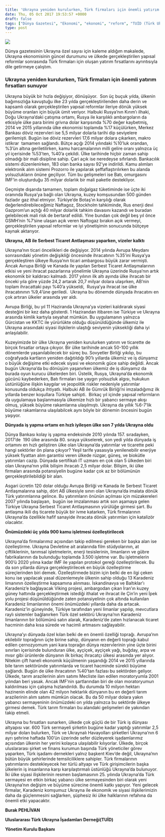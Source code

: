 ```yaml
---
title: 'Ukrayna yeniden kurulurken, Türk firmaları için önemli yatırım fırsatları sunuyor'
date: Thu, 05 Oct 2017 19:53:57 +0000
draft: false
tags: ["Dünya Gazetesi", "Ekonomi", "ekonomi", "reform", "TUİD (Türk Ukrayna İşadamları Derneği)", "Ukrayna", "Ukrayna"]
type: post
---
```


![](https://burakpehlivan.org/wp-content/uploads/2017/10/Screen-Shot-2017-10-05-at-23.01.37.png)

Dünya gazetesinin Ukrayna özel sayısı için kaleme aldığım makalede, Ukrayna ekonomisinin güncel durumunu ve ülkede gerçekleştirilen yapısal reformlar sonrasında Türk firmaları için oluşan yatırım fırsatlarını ayrıntısıyla dile getirmeye çalıştım.


### **Ukrayna yeniden kurulurken, Türk firmaları için önemli yatırım fırsatları sunuyor**


Ukrayna büyük bir hızla değişiyor, dönüşüyor.  Son üç buçuk yılda, ülkenin bağımsızlığa kavuştuğu ilke 23 yılda gerçekleştirilenden daha derin ve kapsamlı olarak gerçekleştirilen yapısal reformlar ileriye dönük yüksek büyüme oranları için büyük ümit veriyor. Halbuki Rusya’nın Kırım’ı ilhaki, Doğu Ukrayna’daki çatışma ortamı, Rusya ile karşılıklı ambargoların da etkisiyle ülke para birimi grivna dolar karşısında %70 değer kaybetmiş,  2014 ve 2015 yıllarında ülke ekonomisi toplamda %17 küçülürken, Merkez Bankası döviz rezervleri ise 5,5 milyar dolarla tarihi dip seviyelere gerilemişti. Bugün ise döviz rezervleri 17,6 milyar dolara çıkarken, makro istikrar  tamamen sağlandı. Bütçe açığı 2014 yılındaki %10’luk orandan, %3’ün altına geriletilirken, kamu harcamalarının milli gelire oranı yalnızca üç yıl içerisinde %53’ten, %40’a çekildi. Ülke tarihinde hiçbir zaman sahip olmadığı bir mali disipline sahip. Çari açık ise neredeyse sıfırlandı. Bankacılık sistemi düzenlenirken, 183 olan banka sayısı 92’ye indirildi. Kamu alımları elektronik alım sistemi Prozorro ile yapılarak şeffaflaştırılırken bu alanda yolsuzlukların önüne geçiliyor. Tüm bu gelişmeleri ise Batı, omurgasını IMF’in oluşturduğu 35 milyar dolarlık bir mali paketle destekliyor.

Geçmişte dışarıda tamamen, toplam doğalgaz tüketiminde ise üçte iki oranında Rusya’ya bağlı olan Ukrayna, kuzey komşusundan 500 günden fazladır gaz ithal etmiyor. Türkiye’de Botaş’ın karşılığı olarak değerlendirebileceğimiz Naftagoz, Stockholm tahkiminde, Rus enerji devi Gazprom’un açtığı 40 milyar dolarlık tahkim davasını kazandı ve buradan gelebilecek mali risk de bertaraf edildi. Yine bundan çok değil beş yıl önce GSMH’nin %7’sine ulaşan açık veren Naftogaz bırakın açık vermeyi, gerçekleştirilen yapısal reformlar ve iyi yönetişimin sonucunda bütçeye kaynak aktarıyor.

**Ukrayna, AB ile Serbest Ticaret Antlaşması yaparken, vizeler kalktı** 

Ukrayna’nın ticari öncelikleri de değişiyor. 2014 yılında Avrupa Meydanı sonrasındaki yönetim değişikliği öncesinde ihracatının %35’ini Rusya’ya gerçekleştiren ülkeye Rusya’nın ticari ambargosu büyük zarar vermişti. Ancak Avrupa Birliği ve Kanada ile yapılan Serbest Ticaret Antlaşmalarının etkisi ve yeni ihracat pazarlarına yönelimle Ukrayna üzerinde Rusya’nın artık ekonomik bir kaldıracı kalmadı. 2017 yılının ilk altı ayında ülke ihracatı bir önceki yıla göre yüzde 24,2 artarak 20,7 milyar dolara ulaşırken, AB’nin toplam ihracattaki payı %40’a yükseldi,  Rusya’ya ihracat ise ülke ihracatınının %9,4’üne geriledi.  Ukrayna bu dönemde dünyada ihracatını en çok artıran ülkeler arasında yer aldı.

Avrupa Birliği, bu yıl 11 Haziranda Ukrayna’ya vizeleri kaldırarak siyasi desteğini bir kez daha gösterdi. 1 Hazirandan itibaren ise Türkiye ve Ukrayna arasında kimlik kartıyla seyahat mümkün. Bu uygulamanın yalnızca Gürcistan ve KKTC ile yürürlükte olduğu düşünüldüğünde ülkemiz ile Ukrayna arasındaki siyasi ilişkilerin ulaştığı seviyenin yüksekliği daha iyi anlaşılabilir.

Kuzeyimizde bir ülke Ukrayna yeniden kurulurken yatırım ve ticarette de birçok fırsatlar ortaya çıkıyor. Bir ülke tarihinde ancak 50-100 yıllık dönemlerde yaşanılabilecek bir süreç bu. Sovyetler Birliği yıkılıp, bu coğrafyada kartların yeniden dağıtıldığı 90’lı yıllarda ülkemiz ve iş dünyamız o büyük değişime etki edecek siyasi ve ekonomik güce sahip değildi. Ancak bugün Ukrayna’da bu dönüşüm yaşanırken ülkemiz de iş dünyamız da burada oyun kurucu ülkelerden biri. Üstelik, Rusya, Ukrayna’da ekonomik gücünü kaybederken, Batı firmaları ise yaygın yolsuzluk algısı, hukukun üstünlüğüne ilişkin kaygılar ve jeopolitik riskler nedeniyle yatırımlar konusunda oldukça ihtiyatlı. Halbuki AB ile Gümrük Birliği’ni imzaladığımız ilk yıllarda benzer koşullara Türkiye sahipti.  Birkaç yıl içinde yapısal reformların da uygulamaya başlanmasıyla ülkemize hızlı bir yabancı sermaye akışı olmuş, yüksek büyüme rakamlarına ulaşılmıştı. Ukrayna da yıllık %6-7’lik büyüme rakamlarına ulaşılabilcek aynı böyle bir dönemin öncesini bugün yaşıyor.

**Dünyada iş yapma ortamı en hızlı iyileşen ülke son 7 yılda Ukrayna oldu**

Dünya Bankası kolay iş yapma endeksinde 2010 yılında 157. sıradayken,  2017’de  190 ülke arasında 80. sıraya yükselerek, son yedi yılda dünyada iş ortamını en hızlı geliştiren ülke olan Ukrayna’da yatırımlar ve ticarette peki hangi sektörler ön plana çıkıyor? Yeşil tarife yasasıyla yenilenebilir enerjiye yüksek fiyattan alım garantisi veren ülkede rüzgar, güneş, ve biokütle yatırımları cazip. Dünyada sertifikalı IT uzmanı en çok olan 5 ülkeden biri olan Ukrayna’nın yıllık bilişim ihracatı 2,5 milyar dolar. Bilişim, iki ülke firmaları arasında potansiyelin bugüne kadar çok az bir bölümünün gerçekleştirilebildiği bir alan.

Asgari ücretin 120 dolar olduğu Avrupa Birliği ve Kanada ile Serbest Ticaret Antlaşmalarına sahip, dört AB ülkesiyle sınırı olan Ukrayna’da imalata dönük Türk yatırımlarına gelince. Bu yatırımların önünün açılması için müzakereleri  2007 yılında başlayan,  bugün ise imzalanması artık son aşamaya gelen Türkiye Ukrayna Serbest Ticaret Antlaşmasının yürülüğe girmesi şart. Bu antlaşma ikili dış ticarete büyük bir ivme katarken, Türk firmalarının Ukrayna’da özellikle hafif sanayide ihracata dönük yatırımları için katalizör olacaktır.

**Önümüzdeki üç yılda 900 kamu işletmesi özelleştirilecek** 

Ukrayna’da firmalarımız açısından takip edilmesi gereken bir başka alan ise özelleştirme. Ukrayna Devletine ait aralarında film stüdyolarının, at çiftliklerinin, tarımsal işletmelerin, enerji tesislerinin, limanların ve gübre fabrikalarının da bulunduğu toplamda 3.500 işletme var. Bu işletmelerin 900’ü 2020 yılına kadar IMF ile yapılan protokol gereği özelleştirilecek. Bu da son yıllarda dünya gerçekleştirilecek en büyük özelleştirme süreçlerinden biri demek. Özelleştirmede bizim için belki de en ilgi çeken konu ise yapılacak yasal düzenlemeyle ülkenin sahip olduğu 13 Karadeniz limanının özelleştirme kapsamına alınması. İskandinavya ve Baltıklar'ı Karadeniz’e bağlayacak Viking projesi, ambargodan çıkan İran’ın kuzey güney hattında gerçekleştirmek istediği ithalat ve ihracat ile Çin’in yeni İpek yolu projesi düşünüldüğünde zaten potansiyelinin çok altında kullanılan Karadeniz limanlarının önemi önümüzdeki yıllarda daha da artacak. Karadeniz’in güneyinde, Türkiye tarafından yeni limanlar yapılıp, mevcutlara raylı sistemler bağlanırken Türk özel sektörü Ukrayna’nın Karadeniz limanlarının bir bölümünü satın alarak, Karadeniz’de zaten hızlanacak ticaret hacminin daha kısa sürede ve hacimli artmasını sağlayabilir.

Ukrayna’yı dünyada özel kılan belki de en önemli özelliği toprağı. Avrupa’nın ekilebilir toprağının üçte birine sahip, dünyanın en değerli toprağı kabul edilen çernozyomum yani kara toprağın dünya rezervlerinin yine üçte birini sınırları içerisinde bulunduran ülke, ayçiçek, ayçiçek yağı, buğday, arpa ve mısır gibi ürünlerde dünyanın ilk birkaç ihracatçı ülkesi arasında yer alıyor. Nitekim çift haneli ekonomik küçülmenin yaşandığı 2014 ve 2015 yıllarında bile tarım sektöründe yatırımlarda ve ticaret hacminde sürekli büyüme sağlandı. Bugün de ülke ihracatının %40’tan fazlası bu sektörden geliyor. Ülkede, tarım arazilerinin alım satımı Mecliste ilan edilen moratoryumla 2001 yılından beri yasak. Ancak IMF’nin şartlarından biri de olan moratoryumun kaldırılması için çalışma hızlandırıldı. Bu durumda 10 milyon hektarı hazinenin elinde olan 42 milyon hektarlık dünyanın bu en değerli tarım arazilerinin alım satımı mümkün olacak. Bu da 50 milyar dolara yakın yabancı sermayeninin önümüzdeki on yılda yalnızca bu sektörde ülkeye girmesi demek. Türk tarım firmaları bu alandaki gelişmeleri de yakından takip etmeli.

Ukrayna bu fırsatları sunarken, ülkede çok güçlü de bir Türk iş dünyası altyapısı var. 600 Türk sermayeli şirketin bugüne kadar yaptığı yatırımlar 2,5 milyar doları bulurken, Türk ve Ukraynalı Havayolları şirketleri Ukrayna’nın 6 ayrı şehrine haftada 100’ün üzerinde sefer düzleyerek işadamlarımız açısından ülkenin her yerini kolayca ulaşılabilir kılıyorlar. Ülkede, birçok uluslararası şirket ve finans kurumun başında Türk yöneticiler görev yaparken, Türk işadamı dernekleri yalnız başkent Kiev’de değil, Ukrayna’nın bütün büyük şehirlerinde temsilciliklere sahipler. Türk firmalarının yatırımlarını destekleyecek her türlü altyapı ve Türk girişimcilerin başka ülkelerin iş insanlarına karşı karşılaştırmalı üstünlüğü Ukrayna’da bulunuyor. İki ülke siyasi ilişkilerinin resmen başlamasının 25. yılında Ukrayna’da Türk sermayesi en etkin birkaç yabancı ülke sermayesinden biri olarak yeni Ukrayna’nın değişim ve büyüme sürecine önemli katkı yapıyor. Yeni gelecek firmalar, Karadeniz komşumuz Ukrayna ile ekonomik ve siyasi ilişkilerimizin daha da güçlenmesini sağlarken, şüphesiz iki ülke halklarının refahına da önemli etki yapacaktır.

**Burak PEHLİVAN**

**Uluslararası Türk Ukrayna İşadamları Derneği(TUİD)** 

**Yönetim Kurulu Başkanı** 

